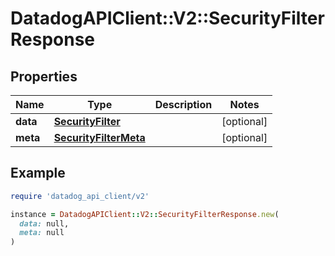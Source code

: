 # DatadogAPIClient::V2::SecurityFilterResponse

## Properties

| Name     | Type                                            | Description | Notes      |
| -------- | ----------------------------------------------- | ----------- | ---------- |
| **data** | [**SecurityFilter**](SecurityFilter.md)         |             | [optional] |
| **meta** | [**SecurityFilterMeta**](SecurityFilterMeta.md) |             | [optional] |

## Example

```ruby
require 'datadog_api_client/v2'

instance = DatadogAPIClient::V2::SecurityFilterResponse.new(
  data: null,
  meta: null
)
```

